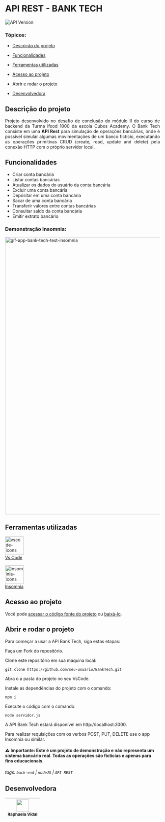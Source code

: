 # API REST - BANK TECH

![API Version](https://img.shields.io/badge/version-1.0.0-blue.svg)

### Tópicos:

- [Descrição do projeto](#descrição-do-projeto)

- [Funcionalidades](#funcionalidades)

- [Ferramentas utilizadas](#ferramentas-utilizadas)

- [Acesso ao projeto](#acesso-ao-projeto)

- [Abrir e rodar o projeto](#abrir-e-rodar-o-projeto)

- [Desenvolvedora](#desenvolvedora)


## Descrição do projeto

<p align="justify">
 Projeto desenvolvido no desafio de conclusão do módulo II do curso de backend da Turma Ifood 1000 da escola Cubos Academy. O Bank Tech consiste em uma <b>API Rest</b> para simulação de operações bancárias, onde é possível simular algumas movimentações de um banco fictício, executando as operações primitivas CRUD (create, read, update and delete) pela conexão HTTP com o próprio servidor local.
</p>

## Funcionalidades

-   Criar conta bancária
-   Listar contas bancárias
-   Atualizar os dados do usuário da conta bancária
-   Excluir uma conta bancária
-   Depósitar em uma conta bancária
-   Sacar de uma conta bancária
-   Transferir valores entre contas bancárias
-   Consultar saldo da conta bancária
-   Emitir extrato bancário

### Demonstração Insomnia:

<img src= "./src/assets/ezgif.com-video-to-apng.png" alt="gif-app-bank-tech-test-insomnia" width="900">

## Ferramentas utilizadas

<img src="https://cdn.icon-icons.com/icons2/2107/PNG/512/file_type_vscode_icon_130084.png" alt="vscode-icons" width="60">
<br>
<a href="https://code.visualstudio.com/download"> <span> Vs Code </span></a>
<br>
<br>
<img src="https://i.ibb.co/F6Lwhv4/apps-insomnia-512x512.png" alt="insominia-icons" width="60">
<br>
<a href="https://insomnia.rest/download"><span> Insomnia </span></a>


## Acesso ao projeto

Você pode [acessar o código fonte do projeto](https://github.com/raphavidall/BankTech) ou [baixá-lo](https://github.com/raphavidall/BankTech/archive/refs/heads/main.zip).

## Abrir e rodar o projeto

Para começar a usar a API Bank Tech, siga estas etapas:

Faça um Fork do repositório.

Clone este repositório em sua máquina local:

    git clone https://github.com/seu-usuario/BankTech.git

Abra o a pasta do projeto no seu VsCode.

Instale as dependências do projeto com o comando:

    npm i

Execute o código com o comando:

    node servidor.js 

A API Bank Tech estará disponível em http://localhost:3000.

Para realizar requisições com os verbos POST, PUT, DELETE use o app Insomnia ou similar.

#### ⚠️ Importante: Este é um projeto de demonstração e não representa um sistema bancário real. Todas as operações são fictícias e apenas para fins educacionais.


###### tags: `back-end` | `nodeJS` | `API REST`

## Desenvolvedora

| [<img src="https://avatars.githubusercontent.com/u/118291210?v=4" width=40><br><sub>Raphaela Vidal</sub>](https://github.com/raphavidall) |
| :---: |
